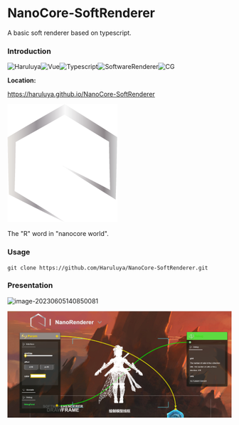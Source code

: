 # NanoCore-SoftRenderer
A basic soft renderer based on typescript.

### Introduction 

![Haruluya](https://img.shields.io/badge/X-Haruluya-brightgreen)![Vue](https://img.shields.io/badge/3-Vue-blue)![Typescript](https://img.shields.io/badge/x-Typescript-red)![SoftwareRenderer](https://img.shields.io/badge/x-SoftwareRenderer-yellow)![CG](https://img.shields.io/badge/X-CG-yellow)

**Location:**

https://haruluya.github.io/NanoCore-SoftRenderer

![Logo](./Document/images/Logo.png)

The "R" word in "nanocore world".

### Usage

```shell
git clone https://github.com/Haruluya/NanoCore-SoftRenderer.git
```

### Presentation

![image-20230605140850081](F:\Note-Haruluya\Project\NanoCore-SoftRenderer\assets\image-20230605140850081.png)





![image-20221113170409729](./Document/images/image-20221113170409729.png)
